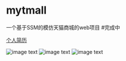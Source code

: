 # mytmall
一个基于SSM的模仿天猫商城的web项目
#完成中

[个人简历](https://warframeprimer.github.io/)

![image text](https://raw.githubusercontent.com/WarframePrimer/mytmall/master/img-folder/index.jpg)
![image text](https://raw.githubusercontent.com/WarframePrimer/mytmall/master/img-folder/admin.jpg)
![image text](https://raw.githubusercontent.com/WarframePrimer/mytmall/master/img-folder/product.jpg)

